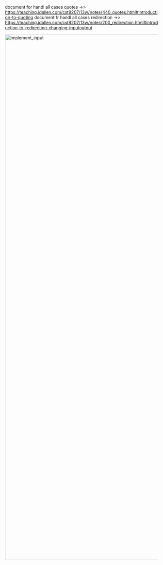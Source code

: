 document for handl all cases quotes 
->> https://teaching.idallen.com/cst8207/13w/notes/440_quotes.html#introduction-to-quoting
document fr handl all cases redirection 
->> https://teaching.idallen.com/cst8207/13w/notes/200_redirection.html#introduction-to-redirection-changing-inputoutput

<img width=1726 alt=implement_input src=https://github.com/user-attachments/assets/0459954d-7155-4117-bcb7-ef17c558f150>
